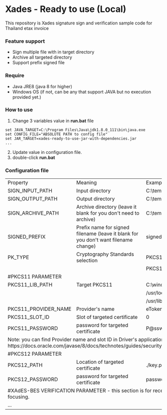 # Xades - Ready to use (Local)

This repository is Xades signature sign and verification sample code for Thailand etax invoice

### Feature support

- Sign multiple file with in target directory
- Archive all targeted directory
- Support prefix signed file

### Require
- Java JRE8 (java 8 for higher)
- Windows OS (if not, can be any that support JAVA but no execution provided yet.)

### How to use
1. Change 3 variables value in **run.bat** file

````
set JAVA_TARGET=C:\Program Files\Java\jdk1.8.0_111\bin\java.exe
set CONFIG_FILE="ABSOLUTE PATH to config file"
set JAR_TARGET=xades-ready-to-use-jar-with-dependencies.jar
...
````
2. Update value in configuration file.
3. double-click **run.bat**

### Configuration file

<table>
  <tr>
    <td>Property</td>
    <td>Meaning</td>
    <td>Example</td>
  </tr>
  <tr>
    <td>SIGN_INPUT_PATH</td>
    <td>Input directory</td>
    <td>C:\temp\in</td>
  </tr>
  <tr>
    <td>SIGN_OUTPUT_PATH</td>
    <td>Output directory</td>
    <td>C:\temp\out</td>
  </tr>
  <tr>
    <td>SIGN_ARCHIVE_PATH</td>
    <td>Archive directory (leave it blank for you don't need to archive)</td>
    <td>C:\temp\archive</td>
  </tr>
  <tr>
    <td>SIGNED_PREFIX</td>
    <td>Prefix name for signed filename (leave it blank for you don't want filename change)</td>
    <td>signed-</td>
  </tr>
  <tr>
    <td>PK_TYPE</td>
    <td>Cryptography Standards selection</td>
    <td>PKCS12</td>
  </tr>
  <tr>
    <td colspan="2"></td>
    <td>PKCS11</td>
  </tr>
  <tr>
    <td colspan="3">#PKCS11 PARAMETER</td>
  </tr>
  <tr>
    <td>PKCS11_LIB_PATH</td>
    <td>Target PKCS11</td>
    <td>C:\windows\system32\eTPKCS11.dll</td>
  </tr>
  <tr>
    <td colspan="2" rowspan="2"></td>
    <td>/usr/local/lib/libeTPkcs11.dylib</td>
  </tr>
  <tr>
    <td>/usr/lib/opensc-pkcs11.so</td>
  </tr>
  <tr>
    <td>PKCS11_PROVIDER_NAME</td>
    <td>Provider's name</td>
    <td>eToken</td>
  </tr>
  <tr>
    <td>PKCS11_SLOT_ID</td>
    <td>Slot of targeted certificate</td>
    <td>0</td>
  </tr>
  <tr>
    <td>PKCS11_PASSWORD</td>
    <td>password for targeted certificate</td>
    <td>P@ssw0rd</td>
  </tr>
  <tr>
    <td colspan="3">Note: you can find Provider name and slot ID in Driver's application or programatic way at https://docs.oracle.com/javase/8/docs/technotes/guides/security/p11guide.html#TroubleShoot</td>
  </tr>
  <tr>
    <td colspan="3">#PKCS12 PARAMETER</td>
  </tr>
  <tr>
    <td>PKCS12_PATH</td>
    <td>Location of targeted certificate</td>
    <td>./key.p12</td>
  </tr>
  <tr>
    <td>PKCS12_PASSWORD</td>
    <td>password for targeted certificate</td>
    <td>password</td>
  </tr>
  <tr>
    <td colspan="3">#XAdES-BES VERIFICATION PARAMETER - this section is for receiver, unnecessary to focusing.</td>
  </tr>
  <tr>
    <td colspan="3">...</td>
  </tr>
</table>